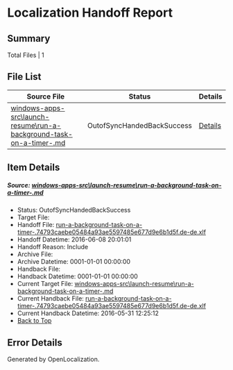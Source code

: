 # <a name='report-top'></a> Localization Handoff Report

## Summary
 Total Files | 1

## File List
 Source File | Status | Details 
 ----------- | ------ | ------- 
 [windows-apps-src\launch-resume\run-a-background-task-on-a-timer-.md](https://github.com/Microsoft/windows-apps/blob/bb0941fb42eb14204a1e74e2d7002691071adedf/windows-apps-src/launch-resume/run-a-background-task-on-a-timer-.md) | OutofSyncHandedBackSuccess | [Details](#998fbbe4fe558e556b3eb6bf132531af28c13c622953)

## Item Details
##### <a name='998fbbe4fe558e556b3eb6bf132531af28c13c622953'></a> Source: [windows-apps-src\launch-resume\run-a-background-task-on-a-timer-.md](https://github.com/Microsoft/windows-apps/blob/bb0941fb42eb14204a1e74e2d7002691071adedf/windows-apps-src/launch-resume/run-a-background-task-on-a-timer-.md)
* Status: OutofSyncHandedBackSuccess
* Target File: 
* Handoff File: [run-a-background-task-on-a-timer-.74793caebe05484a93ae5597485e677d9e6b1d5f.de-de.xlf](https://github.com/Microsoft/WDG.handoff/blob/d687f595d5200c2c94801162a0b11686e98364de/ol-handoff/Microsoft/windows-apps.de-de/master/run-a-background-task-on-a-timer-.74793caebe05484a93ae5597485e677d9e6b1d5f.de-de.xlf)
* Handoff Datetime: 2016-06-08 20:01:01
* Handoff Reason: Include
* Archive File: 
* Archive Datetime: 0001-01-01 00:00:00
* Handback File: 
* Handback Datetime: 0001-01-01 00:00:00
* Current Target File: [windows-apps-src\launch-resume\run-a-background-task-on-a-timer-.md](https://github.com/Microsoft/windows-apps.de-de/blob/bc116d2542b0e55dbcea8b0066b22f4fe390f61b/windows-apps-src/launch-resume/run-a-background-task-on-a-timer-.md)
* Current Handback File: [run-a-background-task-on-a-timer-.74793caebe05484a93ae5597485e677d9e6b1d5f.de-de.xlf](https://github.com/Microsoft/WDG.handback/blob/1c9c9003998bb686554b589e6359b74d3157482b/ol-handback/Microsoft/windows-apps.de-de/master/run-a-background-task-on-a-timer-.74793caebe05484a93ae5597485e677d9e6b1d5f.de-de.xlf)
* Current Handback Datetime: 2016-05-31 12:25:12
* [Back to Top](#report-top)


## Error Details

Generated by OpenLocalization.
